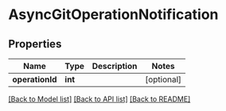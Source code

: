# AsyncGitOperationNotification

## Properties
Name | Type | Description | Notes
------------ | ------------- | ------------- | -------------
**operationId** | **int** |  | [optional] 

[[Back to Model list]](../README.md#documentation-for-models) [[Back to API list]](../README.md#documentation-for-api-endpoints) [[Back to README]](../README.md)


